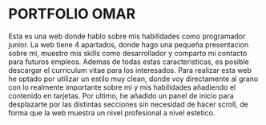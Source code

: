 # PORTFOLIO OMAR
Esta es una web donde hablo sobre mis habilidades como programador junior. La web tiene 4 apartados, donde hago una pequeña presentacion sobre mi, muestro mis skills como desarrollador y comparto mi contacto para futuros empleos.
Ademas de todas estas caracteristicas, es posible descargar el curriculum vitae para los interesados.
Para realizar esta web he optado por utilizar un estilo muy clean, donde voy directamente al grano con lo realmente importante sobre mi y mis habilidades añadiendo el contenido en tarjetas. 
Por ultimo, he añadido un panel de inicio para desplazarte por las distintas secciones sin necesidad de hacer scroll, de forma que la web muestra un nivel profesional a nivel estetico.
